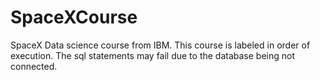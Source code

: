 # SpaceXCourse
SpaceX Data science course from IBM.
This course is labeled in order of execution.
The sql statements may fail due to the database being not connected.
